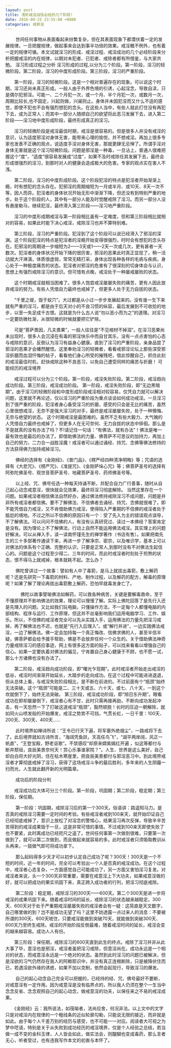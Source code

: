 ```yaml
---
layout: post
title: 浅析戒淫战役必经的几个阶段!
date: 2016-09-25 23:55:00 +0800
categories: 戒邪淫
---
```


　　 世间任何事物从表面看起来纷繁复杂，但在其表面现象下都潜伏着一定的发展规律。一旦把握规律，做起事来会达到事半功倍的效果。戒淫概不例外，也有着一定的规律可循。本文试就淫习的形成、戒淫过程、戒淫成功的几个必经阶段来分析把握戒淫的内在规律，以期对未犯者、已犯者、戒除者都有所借鉴，与大家共勉。  淫习形成过程之分析  淫习形成的过程,以分为三个阶段。第一阶段，淫习的轻微阶段。第二阶段，淫习的中度形成阶段。第三阶段，淫习的严重阶段。
　　第一阶段，淫习的轻微阶段。这是一个相对普遍存在的现象。可以说这个时期，淫习还尚未真正形成。一般人由于外界色境的引诱，心起淫念，导致自渎，只是偶尔犯邪淫。可能一、二个月犯一次，或一个月、半个月犯一次，或数月一次，周期比较长,也不固定，兴起则做，兴阑则止。身体并未因犯淫而又什么不适的感觉，即使不犯也不会有强烈想犯的念头。在这些人当中，有些人就此打住没有再犯下去，成为正常人；而其中一部分人随顺自己的欲望将此恶习发展下去，进入第二阶段——淫习地中度形成阶段，最终形成真正的淫习。
　　淫习的轻微阶段是戒淫最佳时期，戒淫是很容易的。但是很多人并没有戒淫的意识，认为适度邪淫对身体无害，能带来心理的愉悦，并不想戒淫。再加上很多专家也发表不正确的观点，说适度手淫对身体无害，那就更肆无忌惮了。所谓手淫对身体无害就是这个淫习轻微阶段。问题是邪淫是一种毒，一旦沾上，普通人很难把握这个“度”，“适度”很容易发展成“过度”，如果不及时戒除任其发展下去，最终会形成很强烈的淫习，到那时对人的健康会造成极大的危害。专家的观点实在害人不浅。
　　第二阶段，淫习的中度形成阶段。这个阶段犯淫的特点是犯淫者开始渐渐上瘾，时有想犯的念头存在。犯邪淫的周期缩短为一月或半月、或10天、8天一次不等，因人而异。犯淫者的身体状况开始无形中渐渐下降，但还没有到特别严重的地步。处于这个阶段的人，其中有一部分人能及时觉醒戒除了淫习。而另一部分人没有悬崖勒马，继续犯淫，最终滑入第三阶段——淫习地严重阶段。
　　淫习的中度形成期戒淫与第一阶段相比虽有一定难度，但和第三阶段相比就相对的容易，如果此时能下决心戒淫，戒除淫习也并不算特别难。
　　第三阶段，淫习的严重阶段。犯淫到了这个阶段可以说已经滑入了邪淫的深渊。这个阶段犯淫的特点是犯淫者的淫瘾开始变得很强烈，时时会有想犯的念头存在。犯邪淫的周期进一步缩短为2——3天或1——2天一次或几次，更有甚者一天数次。犯淫者的身体状况开始下降的很厉害，邪淫的恶果此时真正显现了，稍一活动就大汗淋漓，体质很虚弱，常常无精打采，身体出现各种各样的毛病与疾病，身心处于一种极度痛苦的状态。犯淫者对邪淫的危害有了很深刻的切身体会与认识，思想上有强烈戒除淫习的意识。但可惜有点晚，戒淫处于一种屡戒屡败的状态。
　　这个时期戒淫就相当困难了。很多人饱尝戒淫屡屡失败的痛苦，更有人因此放弃戒淫的努力。有些人凭借自力最终也戒掉了，但更多人处于无力自拔的状态。
　　“千里之堤，毁于蚁穴”。大过都是从小过一步步发展起来的。没有谁一生下来就有严重的淫习，都是由于后天对小的不良习惯的纵容，最后发展到不可收拾的地步，以至一失足成千古恨。这就是为什么古人说“勿以恶小而为之”的道理。对淫习一定要防微杜渐，从很轻微的时候就要把它铲除。
　　可是“菩萨畏因，凡夫畏果”，一般人往往是“不见棺材不掉泪”。在淫习恶果尚未出现时，很多人会沉浸在有毒的邪淫快乐中而自甘其乐，没有一点点害怕的心态与戒除的意识，反倒认为淫习有益身心健康。直到了淫习的严重阶段，亲身品尝了邪淫的恶果才会幡然醒悟。这里奉劝淫习的轻微者，看看戒邪淫论坛上那些深受邪淫折磨而血泪忏悔的帖子，看看他们身心所受的摧残吧，借此惊醒自己，抓住此刻的戒淫最佳时机，赶快戒除这种不良恶习，以免自己遭受同样的痛苦与折磨！ 可能经历的戒淫境界
　　戒淫过程可以分为三个阶段。第一阶段，戒淫失败阶段。第二阶段，戒淫趋向成功阶段。第三阶段，戒淫成功阶段。 第一阶段，戒淫失败阶段，即“无边黑暗期”。由于淫习的轻微阶段和中度形成阶段戒淫相对较容易，仅凭自力就可以解决问题，这里就不再论述，仅以淫习的严重阶段为重点谈谈如何成功戒淫。一旦淫习到了很严重的阶段，犯淫者身心备受淫习的折磨，感受的只会是无比的痛苦，虽然心里很想戒淫，无奈不是强大淫习的对手，最终是戒淫屡屡失败，处于一种懊悔、无奈与绝望的状态。  这个时期戒淫是最困难的。虽然不乏有些大毅力、大气魄的人凭借自力最终也戒掉了，但更多人在无可奈何、无力自拔的状态中徘徊。那么是不是就真的没有办法了吗？不!请记住一句话：“有佛法，就有办法”！佛法是唯一最有效也是最后的办法了。即借助佛法的力量、佛菩萨不可思议的加持力，再加上自己的努力，二力合一战胜淫魔！戒淫者可以通过诵经、持咒、念佛等佛法修持的方法获得佛力加持戒掉淫习。
　　 佛经的选择有《金刚经》、《普门品》、《楞严经四种清净明晦》等；咒语的选择有《大悲咒》、《楞严咒》、《准提咒》、《金刚萨垛心咒》等；佛菩萨圣号的选择有阿弥陀佛圣号、观世音菩萨圣号、地藏菩萨圣号、药师佛圣号等。
　　 以上经、咒、佛号任选一种每天持诵不断，并配合自力广行善事，随时从自己起心动念戒意淫，很快就会见效果，最终将淫习彻底解除。  当然这里存在一个问题。如果戒淫者相信佛法自然好办，通过佛法修持戒除淫习不成问题，问题是并非所有戒淫者都信佛。要不了解佛法、不信佛者去诵经、持咒、念佛就很难了。即不能凭借自力戒淫，又不肯借助佛力戒淫，使得陷入严重期的不信佛的戒淫者处于尴尬的境地。不过之所以不信佛的原因只有一个：受了先入为主的错误观点误导，不了解佛法。可以问问不信佛的人，有没有认真研究过、读过一本佛经？答案肯定是没有。因为理论上不了解佛法，行动上自然不能运用佛法戒淫。其实理上的问题好解决。可以从禅入手，读一读南怀瑾先生的禅学著作（书店有售）。如果把南先生的三十多部著作通读下来，再进一步了解净宗、密宗，以及唯识学，基本上可以对佛法的体系有个正确、完整的认识，只要是正常人,到那时没有不对佛法生起信心的。问题是这个过程至少得二、三年的时间，而此时戒淫者时刻处于煎熬的状态，恨不得马上就戒掉，根本就耗不起。怎么办？
　　 佛陀曾讲过一个故事：譬如有人中了毒箭，是马上就拔出毒箭，敷上解药呢？还是先研究一下毒箭的材料、产地、制作过程，以及解药的配方，解毒的原理呢？如果了解了理论再拔出毒箭敷上解药，恐怕早就毒发身亡了。
　　     佛陀以故事譬喻佛法如解药，可以救各种病苦，关键是要解毒救命，至于不懂原理并不影响佛法的效果，理论可以慢慢了解。实际上佛陀回答了是先行入还是先理入的问题。又比如我们玩电脑，只懂操作方法，不一定每个人都懂电脑的内部结构、程序与运行、工作原理，但这并不丝毫影响我们运用电脑学习、工作、娱乐。所以，不信佛的戒淫者完全可以先从实践入手，运用佛法的力量先把淫习戒掉，再了解佛法也不迟，也就是“先行入后理入”。或“解行并进”，一边实践佛法戒淫，一边了解佛法。佛一定会加持每一个真正悔改、信佛求佛的人，甚至半信半疑，佛菩萨都会给予援手帮助，佛是不会放弃任何一个众生的。关于借助佛法神奇力量戒除淫习的感应事迹，网上有很多这方面的贴子，可以找来看看以增强自己的信心。如果一定要执着对佛法的偏见，宁肯置自己身心健康于不顾，也不愿一试，那么十方诸佛也没有办法了。
　　第二阶段，戒淫趋向成功阶段，即“曙光乍现期”。此时戒淫者开始走出戒淫的低谷，戒淫时间渐渐开始延长，大踏步的走向成功。在这个过程中可能进进退退，但从总体上看，与戒淫失败阶段相比，是不断在前进的。不过前面有个“瓶颈”始终无法突破。这个“瓶颈”可能是二、三十天或五、六十天，或七、八十天，一到这个坎就倒下了，始终无法突破。 第三阶段，戒淫成功阶段，即“旭日东升期”。眼看成功在即却屡屡倒下，戒淫者心有不甘，此时只需再接再励，不断向成功发起冲击，有一天忽然一下了打破这道戒淫“瓶颈”，豁然顿脱！长时的压迫一朝解除，就如同火山喷发般的开始爆发，戒淫之势势不可挡，气贯长虹，一日千里：100天、200天、300天、400天......
　　 此时境界如禅诗所说：“王令已行天下遍，将军塞外绝烟尘”，一路戒将下去了。此后境界就如古诗所言，“海阔凭鱼跃，天高任鸟飞”，“湖平两岸阔，风正一帆直”，“王登宝殿，野老讴歌”。不禁感叹“却原来嫦紫嫣红开遍 ，似这等都付与断井颓垣，良辰美景奈何天！赏心乐事谁家院？”。人生、世界是这么美好，自己却白白将大好光阴，住在枯木寒崖里，把良辰美景都付与邪淫恶习中。到此境界戒淫者才算彻底戒掉了淫习，获得了这场戒淫斗争的最后胜利，多年来的人生阴霾一扫而光，人生就此翻开新的光明篇章。
　　 成功后的阶段分判
　　戒淫成功后大体可分三个阶段。第一阶段，巩固期；第二阶段，稳定期；第三阶段，保任期。
　　 第一阶段：巩固期，戒除淫习后的第一个300天。俗语讲：路遥知马力。是否真的戒除淫习需要一定时间的考验。有些戒淫者戒到100来天，就开始印证自己已经彻底戒掉了，意识上放松了对淫念的警惕心，结果淫习再次反弹，导致辛辛苦苦得到的戒淫成果毁于一旦，这是非常可惜的事情。不过戒到100来天即使失败了也不要紧，此时离成功已经咫尺之遥了。世间任何事第一次做到很难，只要第一次做到了，就可以第二次做到，而且做起来就容易的多。此时戒淫者只须吸取教训从头再来，一鼓做气即可将成功拿下。
　　 那么起码得多少天才可以初步认定自己成功了呢？300天！300天是一个不短的时间，近一年的时间，完全可以考验出一个人是否真的戒淫成功。在这个过程中，戒淫者心态复杂，一方面感觉自己可能成功了，另一方面又害怕淫习复发。对戒淫者来说，头一个300天非常重要，需要在戒意淫上下大功夫，如果戒意淫做的好，就可以把成功的果实巩固下来，真正跨入成功者的行列，把淫习彻底戒除。
　　 第二阶段：稳定期，戒除淫习的300天——600天。第二个300天是进一步将戒淫的成果巩固下来。随着戒淫时间的延长，戒除淫习的状态越来越稳定。300天、600天对于处于严重期戒淫屡屡失败的戒淫者会有一疑：这简直是天文数字，自己哪里做的到？岂不是成功无望了吗？这里不妨透露一点过来人的消息：不要被所谓的300天、600天唬住，只要戒淫能做到突破70天，就能做到突破300天、600天乃至终生戒除。戒淫的开始阶段反倒最难，随着戒淫时间的延长，戒淫会变的越来越容易。成功人人有份。
　　第三阶段：保任期，戒除淫习的600天直到此生的终点。戒除了淫习并非从此大事了毕，意淫也是邪淫，戒淫者虽把淫习戒除，但意淫尚在。成功永远是一个相对的状态，而戒意淫永远是一个绝对的状态。虽然到此时淫习的问题已被解决，但是淫欲的习气仍然存在我人的阿赖耶识中，并没有真正连根断除，只是被降伏住而已，若遇淫欲外缘的诱惑，如果不加以克制，依然会起现行，导致淫习的爆发。
　　 自己的起心动念自己完全可以把握的，已经持的经、咒、佛号最好不要断，对戒意淫有一定作用。因为戒意淫是没有临界点的，所以我人仍须在整个一生当中念念反省、念念观照自己的起心动念，做戒意淫的功夫，以保任来之不易的戒淫成果。
　　《金刚经》云：我所说法，如筏喻者，法尚应舍，何况非法。以上文中的文字只是对戒淫内在规律的一个粗线条的近似轮廓勾勒，只能说无限的接近，而非就是如此。由于每个人千差万别的经历与感受，也不可能一一对应。阅读者大可视之为梦中呓语，特别是关于从失败到成功经历的戒淫境界，仅是个人经验之总结，若当做一成不变的金科玉律，人人皆会如此，做实法会，则醍醐也变成毒药，那么言者无心，听者受过，也有违我写作本文的初衷与本怀了。
